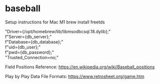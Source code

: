 # baseball

Setup instructions for Mac M1
brew install freetds


"Driver={/opt/homebrew/lib/libmsodbcsql.18.dylib};" \
                        f"Server={db_server};" \
                        f"Database={db_database};" \
                        f"uid={db_user};" \
                        f"pwd={db_password};" \
                        "Trusted_Connection=no;"

Field Positions Reference:
https://en.wikipedia.org/wiki/Baseball_positions

Play by Play Data File Formats:
https://www.retrosheet.org/game.htm
